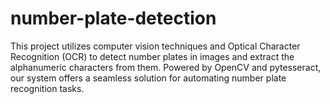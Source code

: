 # number-plate-detection
This project utilizes computer vision techniques and Optical Character Recognition (OCR) to detect number plates in images and extract the alphanumeric characters from them. Powered by OpenCV and pytesseract, our system offers a seamless solution for automating number plate recognition tasks.

